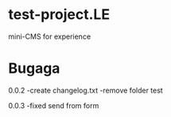 # test-project.LE
mini-CMS for experience 
<h1>Bugaga</h1>
0.0.2
	-create changelog.txt
	-remove folder test
	
0.0.3
	-fixed send from form